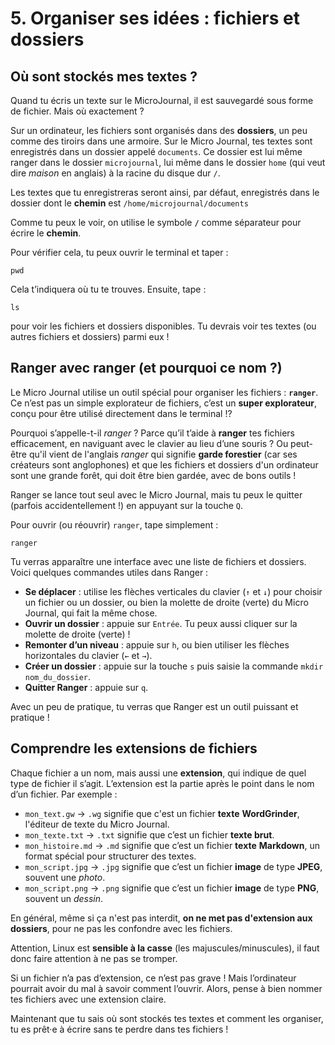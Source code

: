 # 5. Organiser ses idées : fichiers et dossiers

## Où sont stockés mes textes ?

Quand tu écris un texte sur le MicroJournal, il est sauvegardé sous forme de fichier. Mais où exactement ?

Sur un ordinateur, les fichiers sont organisés dans des **dossiers**, un peu comme des tiroirs dans une armoire. Sur le Micro Journal, tes textes sont enregistrés dans un dossier appelé `documents`. Ce dossier est lui même ranger dans le dossier `microjournal`, lui même dans le dossier `home` (qui veut dire *maison* en anglais) à la racine du disque dur `/`. 

Les textes que tu enregistreras seront ainsi, par défaut, enregistrés dans le dossier dont le **chemin** est `/home/microjournal/documents`

Comme tu peux le voir, on utilise le symbole **`/`** comme séparateur pour écrire le **chemin**. 

Pour vérifier cela, tu peux ouvrir le terminal et taper :

```
pwd
```

Cela t’indiquera où tu te trouves. Ensuite, tape :

```
ls
```

pour voir les fichiers et dossiers disponibles. Tu devrais voir tes textes (ou autres fichiers et dossiers) parmi eux !

## Ranger avec ranger (et pourquoi ce nom ?)

Le Micro Journal utilise un outil spécial pour organiser les fichiers : **`ranger`**. Ce n’est pas un simple explorateur de fichiers, c’est un **super explorateur**, conçu pour être utilisé directement dans le terminal !?

Pourquoi s’appelle-t-il *ranger* ? Parce qu’il t’aide à **ranger** tes fichiers efficacement, en naviguant avec le clavier au lieu d’une souris ? Ou peut-être qu'il vient de l'anglais *ranger* qui signifie **garde forestier** (car ses créateurs sont anglophones) et que les fichiers et dossiers d'un ordinateur sont une grande forêt, qui doit être bien gardée, avec de bons outils !

Ranger se lance tout seul avec le Micro Journal, mais tu peux le quitter (parfois accidentellement !) en appuyant sur la touche `Q`.

Pour ouvrir (ou réouvrir) `ranger`, tape simplement :

```
ranger
```

Tu verras apparaître une interface avec une liste de fichiers et dossiers. Voici quelques commandes utiles dans Ranger :

- **Se déplacer** : utilise les flèches verticales du clavier (`↑` et `↓`) pour choisir un fichier ou un dossier, ou bien la molette de droite (verte) du Micro Journal, qui fait la même chose.
- **Ouvrir un dossier** : appuie sur `Entrée`. Tu peux aussi cliquer sur la molette de droite (verte) !
- **Remonter d’un niveau** : appuie sur `h`, ou bien utiliser les flèches horizontales du clavier (`←` et `→`).
- **Créer un dossier** : appuie sur la touche `s` puis saisie la commande `mkdir nom_du_dossier`.
- **Quitter Ranger** : appuie sur `q`.

Avec un peu de pratique, tu verras que Ranger est un outil puissant et pratique !

## Comprendre les extensions de fichiers

Chaque fichier a un nom, mais aussi une **extension**, qui indique de quel type de fichier il s’agit. L’extension est la partie après le point dans le nom d’un fichier. Par exemple :

- `mon_text.gw` → `.wg` signifie que c'est un fichier **texte** **WordGrinder**, l'éditeur de texte du Micro Journal. 
- `mon_texte.txt` → `.txt` signifie que c’est un fichier **texte brut**. 
- `mon_histoire.md` → `.md` signifie que c’est un fichier **texte** **Markdown**, un format spécial pour structurer des textes. 
- `mon_script.jpg` → `.jpg` signifie que c’est un fichier **image** de type **JPEG**, souvent une *photo*. 
- `mon_script.png` → `.png` signifie que c’est un fichier **image** de type **PNG**, souvent un *dessin*. 

En général, même si ça n'est pas interdit, **on ne met pas d'extension aux dossiers**, pour ne pas les confondre avec les fichiers. 

Attention, Linux est **sensible à la casse** (les majuscules/minuscules), il faut donc faire attention à ne pas se tromper. 

Si un fichier n’a pas d’extension, ce n’est pas grave ! Mais l’ordinateur pourrait avoir du mal à savoir comment l’ouvrir. Alors, pense à bien nommer tes fichiers avec une extension claire. 

Maintenant que tu sais où sont stockés tes textes et comment les organiser, tu es prêt·e à écrire sans te perdre dans tes fichiers ! 